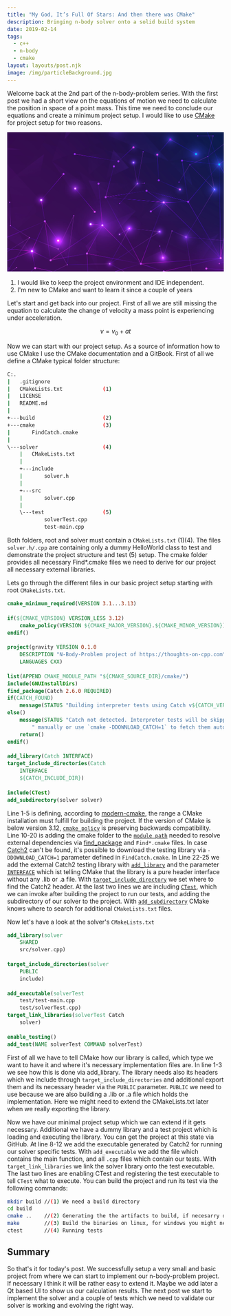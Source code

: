 ```yaml
---
title: "My God, It’s Full Of Stars: And then there was CMake"
description: Bringing n-body solver onto a solid build system
date: 2019-02-14
tags:
  - c++
  - n-body
  - cmake
layout: layouts/post.njk
image: /img/particleBackground.jpg
---
```


Welcome back at the 2nd part of the n-body-problem series. With the first post we had a short view on the equations of motion we need to calculate the position in space of a point mass. This time we need to conclude our equations and create a minimum project setup. I would like to use [CMake][1] for project setup for two reasons.

![Hero Image: Particles](/img/particleBackground.jpg)

1. I would like to keep the project environment and IDE independent.
2. I'm new to CMake and want to learn it since a couple of years

Let's start and get back into our project. First of all we are still missing the equation to calculate the change of velocity a mass point is experiencing under acceleration.

$$v=v_{0}+at$$

Now we can start with our project setup. As a source of information how to use CMake I use the CMake documentation and a GitBook. First of all we define a CMake typical folder structure:

``` bash
C:.
|   .gitignore
|   CMakeLists.txt             (1)
|   LICENSE
|   README.md
|   
+---build                      (2)
+---cmake                      (3)
|       FindCatch.cmake
|       
\---solver                     (4)
    |   CMakeLists.txt
    |   
    +---include
    |       solver.h
    |       
    +---src
    |       solver.cpp
    |       
    \---test                   (5)
            solverTest.cpp
            test-main.cpp
```

Both folders, root and solver must contain a `CMakeLists.txt` (1)(4). The files `solver.h/.cpp` are containing only a dummy HelloWorld class to test and demonstrate the project structure and test (5) setup. The cmake folder provides all necessary Find*.cmake files we need to derive for our project all necessary external libraries.

Lets go through the different files in our basic project setup starting with root `CMakeLists.txt`.

```cmake
cmake_minimum_required(VERSION 3.1...3.13)

if(${CMAKE_VERSION} VERSION_LESS 3.12)
    cmake_policy(VERSION ${CMAKE_MAJOR_VERSION}.${CMAKE_MINOR_VERSION})
endif()

project(gravity VERSION 0.1.0
    DESCRIPTION "N-Body-Problem project of https://thoughts-on-cpp.com"
    LANGUAGES CXX)

list(APPEND CMAKE_MODULE_PATH "${CMAKE_SOURCE_DIR}/cmake/")
include(GNUInstallDirs)
find_package(Catch 2.6.0 REQUIRED)
if(CATCH_FOUND)
    message(STATUS "Building interpreter tests using Catch v${CATCH_VERSION}")
else()
    message(STATUS "Catch not detected. Interpreter tests will be skipped. Install Catch headers"
        " manually or use `cmake -DDOWNLOAD_CATCH=1` to fetch them automatically.")
    return()
endif()

add_library(Catch INTERFACE)
target_include_directories(Catch 
    INTERFACE
    ${CATCH_INCLUDE_DIR})

include(CTest)
add_subdirectory(solver solver)
```

Line 1-5 is defining, according to [modern-cmake][2], the range a CMake installation must fulfill for building the project. If the version of CMake is below version 3.12, [`cmake_policy`][3] is preserving backwards compatibility. Line 10-20 is adding the cmake folder to the [`module path`][4] needed to resolve external dependencies via [find_package][5] and `Find*.cmake` files. In case [Catch2][6] can't be found, it's possible to download the testing library via `-DDOWNLOAD_CATCH=1` parameter defined in `FindCatch.cmake`. In Line 22-25 we add the external Catch2 testing library with [`add_library`][7] and the parameter [`INTERFACE`][8] which ist telling CMake that the library is a pure header interface without any .lib or .a file. With [`target_include_directory`][9] we set where to find the Catch2 header. At the last two lines we are including [`CTest`][10], which we can invoke after building the project to run our tests, and adding the subdirectory of our solver to the project. With [`add_subdirectory`][11] CMake knows where to search for additional `CMakeLists.txt` files.

Now let's have a look at the solver's `CMakeLists.txt`

```cmake
add_library(solver
    SHARED
    src/solver.cpp)

target_include_directories(solver 
    PUBLIC 
    include)

add_executable(solverTest 
    test/test-main.cpp
	test/solverTest.cpp)
target_link_libraries(solverTest Catch
    solver)

enable_testing()
add_test(NAME solverTest COMMAND solverTest)
```

First of all we have to tell CMake how our library is called, which type we want to have it and where it's necessary implementation files are. In line 1-3 we see how this is done via add_library. The library needs also its headers which we include through `target_include_directories` and additional export them and its necessary header via the `PUBLIC` parameter. `PUBLIC` we need to use because we are also building a .lib or .a file which holds the implementation. Here we might need to extend the CMakeLists.txt later when we really exporting the library.

Now we have our minimal project setup which we can extend if it gets necessary. Additional we have a dummy library and a test project which is loading and executing the library. You can get the project at this state via GitHub. At line 8-12 we add the executable generated by Catch2 for running our solver specific tests. With `add_executable` we add the file which contains the main function, and all `.cpp` files which contain our tests. With `target_link_libraries` we link the solver library onto the test executable. The last two lines are enabling CTest and registering the test executable to tell `CTest` what to execute. You can build the project and run its test via the following commands:

```bash
mkdir build //(1) We need a build directory
cd build
cmake ..    //(2) Generating the the artifacts to build, if necesarry download Catch2 via -DDOWNLOAD_CATCH=1 parameter
make        //(3) Build the binaries on linux, for windows you might need different commands, e.g. msbuild gravity.sln for a visual studio based build
ctest       //(4) Running tests
```

## Summary

So that's it for today's post. We successfully setup a very small and basic project from where we can start to implement our n-body-problem project. If necessary I think it will be rather easy to extend it. Maybe we add later a Qt based UI to show us our calculation results. The next post we start to implement the solver and a couple of tests which we need to validate our solver is working and evolving the right way.

[1]: https://cmake.org
[2]: https://cliutils.gitlab.io/modern-cmake/chapters/basics.html
[3]: https://cmake.org/cmake/help/v3.13/manual/cmake-policies.7.html
[4]: https://cmake.org/cmake/help/v3.13/variable/CMAKE_MODULE_PATH.html?highlight=cmake_module_path
[5]: https://cmake.org/cmake/help/v3.13/command/find_package.html#command:find_package
[6]: https://github.com/catchorg/Catch2
[7]: https://cmake.org/cmake/help/v3.13/command/add_library.html
[8]: https://cmake.org/cmake/help/v3.13/command/add_library.html#interface-libraries
[9]: https://cmake.org/cmake/help/v3.13/command/target_include_directories.html?highlight=target_include_directory
[10]: https://cmake.org/cmake/help/v3.13/manual/ctest.1.html
[11]: https://cmake.org/cmake/help/v3.13/command/add_subdirectory.html?highlight=add_subdirectory
